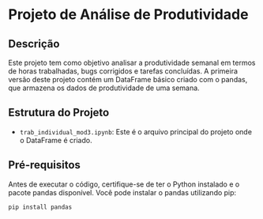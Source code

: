 # Projeto de Análise de Produtividade

## Descrição

Este projeto tem como objetivo analisar a produtividade semanal em termos de horas trabalhadas, bugs corrigidos e tarefas concluídas. A primeira versão deste projeto contém um DataFrame básico criado com o pandas, que armazena os dados de produtividade de uma semana.

## Estrutura do Projeto

- `trab_individual_mod3.ipynb`: Este é o arquivo principal do projeto onde o DataFrame é criado.

## Pré-requisitos

Antes de executar o código, certifique-se de ter o Python instalado e o pacote pandas disponível. Você pode instalar o pandas utilizando pip:

```bash
pip install pandas
